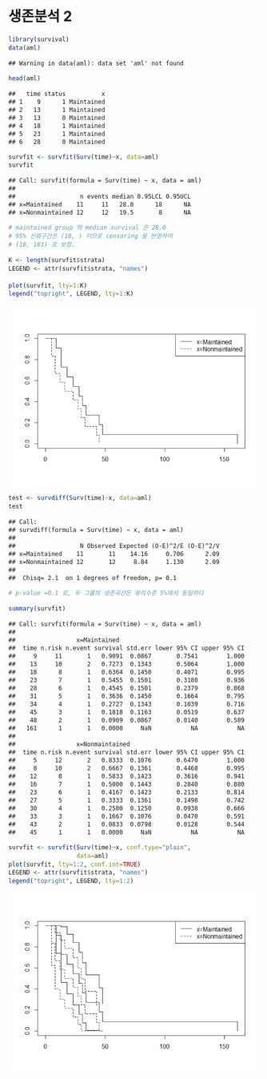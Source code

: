 생존분석 2
================

``` r
library(survival)
data(aml)
```

    ## Warning in data(aml): data set 'aml' not found

``` r
head(aml)
```

    ##   time status          x
    ## 1    9      1 Maintained
    ## 2   13      1 Maintained
    ## 3   13      0 Maintained
    ## 4   18      1 Maintained
    ## 5   23      1 Maintained
    ## 6   28      0 Maintained

``` r
survfit <- survfit(Surv(time)~x, data=aml)
survfit
```

    ## Call: survfit(formula = Surv(time) ~ x, data = aml)
    ## 
    ##                  n events median 0.95LCL 0.95UCL
    ## x=Maintained    11     11   28.0      18      NA
    ## x=Nonmaintained 12     12   19.5       8      NA

``` r
# maintained group 의 median survival 은 28.0 
# 95% 신뢰구간은 (18, ) 이므로 censoring 을 반영하여
# (18, 161) 로 보정.
```

``` r
K <- length(survfit$strata)
LEGEND <- attr(survfit$strata, "names")

plot(survfit, lty=1:K)
legend("topright", LEGEND, lty=1:K)
```

![](생존분석-과제-2_files/figure-markdown_github/unnamed-chunk-4-1.png)

``` r
test <- survdiff(Surv(time)~x, data=aml)
test
```

    ## Call:
    ## survdiff(formula = Surv(time) ~ x, data = aml)
    ## 
    ##                  N Observed Expected (O-E)^2/E (O-E)^2/V
    ## x=Maintained    11       11    14.16     0.706      2.09
    ## x=Nonmaintained 12       12     8.84     1.130      2.09
    ## 
    ##  Chisq= 2.1  on 1 degrees of freedom, p= 0.1

``` r
# p-value =0.1 로, 두 그룹의 생존곡선은 유의수준 5%에서 동일하다
```

``` r
summary(survfit)
```

    ## Call: survfit(formula = Surv(time) ~ x, data = aml)
    ## 
    ##                 x=Maintained 
    ##  time n.risk n.event survival std.err lower 95% CI upper 95% CI
    ##     9     11       1   0.9091  0.0867       0.7541        1.000
    ##    13     10       2   0.7273  0.1343       0.5064        1.000
    ##    18      8       1   0.6364  0.1450       0.4071        0.995
    ##    23      7       1   0.5455  0.1501       0.3180        0.936
    ##    28      6       1   0.4545  0.1501       0.2379        0.868
    ##    31      5       1   0.3636  0.1450       0.1664        0.795
    ##    34      4       1   0.2727  0.1343       0.1039        0.716
    ##    45      3       1   0.1818  0.1163       0.0519        0.637
    ##    48      2       1   0.0909  0.0867       0.0140        0.589
    ##   161      1       1   0.0000     NaN           NA           NA
    ## 
    ##                 x=Nonmaintained 
    ##  time n.risk n.event survival std.err lower 95% CI upper 95% CI
    ##     5     12       2   0.8333  0.1076       0.6470        1.000
    ##     8     10       2   0.6667  0.1361       0.4468        0.995
    ##    12      8       1   0.5833  0.1423       0.3616        0.941
    ##    16      7       1   0.5000  0.1443       0.2840        0.880
    ##    23      6       1   0.4167  0.1423       0.2133        0.814
    ##    27      5       1   0.3333  0.1361       0.1498        0.742
    ##    30      4       1   0.2500  0.1250       0.0938        0.666
    ##    33      3       1   0.1667  0.1076       0.0470        0.591
    ##    43      2       1   0.0833  0.0798       0.0128        0.544
    ##    45      1       1   0.0000     NaN           NA           NA

``` r
survfit <- survfit(Surv(time)~x, conf.type="plain",
                   data=aml)
plot(survfit, lty=1:2, conf.int=TRUE)
LEGEND <- attr(survfit$strata, "names")
legend("topright", LEGEND, lty=1:2)
```

![](생존분석-과제-2_files/figure-markdown_github/unnamed-chunk-8-1.png)
